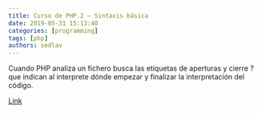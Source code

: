 ```yaml
---
title: Curso de PHP.2 – Sintaxis básica 
date: 2019-05-31 15:13:40
categories: [programming]
tags: [php]
authors: sedlav
---
```


Cuando PHP analiza un fichero busca las etiquetas de aperturas y cierre ? que indican al interprete dónde empezar y finalizar la interpretación del código.

[Link](https://www.librebyte.net/php/curso-de-php-2-sintaxis-basica/)
